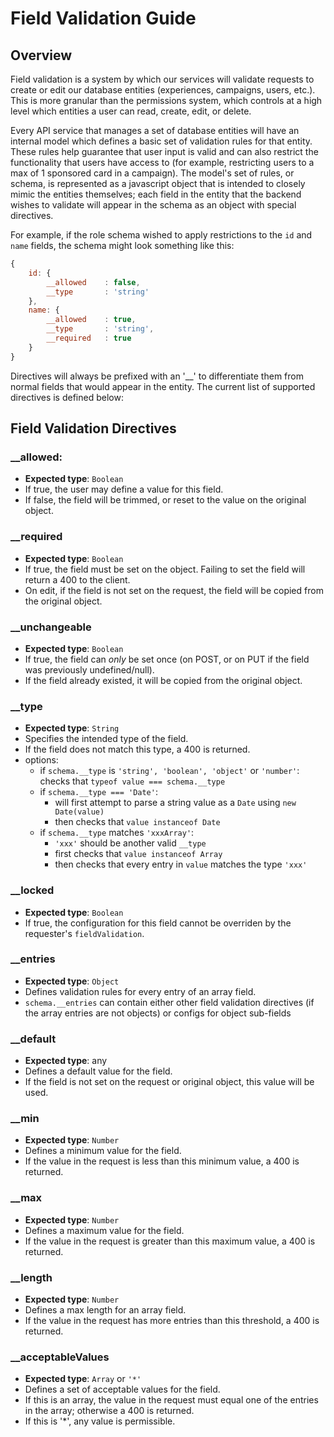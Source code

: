 Field Validation Guide
======================

## Overview
Field validation is a system by which our services will validate requests to create or edit our database entities (experiences, campaigns, users, etc.). This is more granular than the permissions system, which controls at a high level which entities a user can read, create, edit, or delete.

Every API service that manages a set of database entities will have an internal model which defines a basic set of validation rules for that entity. These rules help guarantee that user input is valid and can also restrict the functionality that users have access to (for example, restricting users to a max of 1 sponsored card in a campaign). The model's set of rules, or schema, is represented as a javascript object that is intended to closely mimic the entities themselves; each field in the entity that the backend wishes to validate will appear in the schema as an object with special directives.

For example, if the role schema wished to apply restrictions to the `id` and `name` fields, the schema might look something like this:
```javascript
{
    id: {
        __allowed    : false,
        __type       : 'string'
    },
    name: {
        __allowed    : true,
        __type       : 'string',
        __required   : true
    }
}
```

Directives will always be prefixed with an '__' to differentiate them from normal fields that would appear in the entity. The current list of supported directives is defined below:

## Field Validation Directives

### __allowed:
- **Expected type**: `Boolean`
- If true, the user may define a value for this field.
- If false, the field will be trimmed, or reset to the value on the original object.

### __required
- **Expected type**: `Boolean`
- If true, the field must be set on the object. Failing to set the field will return a 400 to the client.
- On edit, if the field is not set on the request, the field will be copied from the original object.

### __unchangeable
- **Expected type**: `Boolean`
- If true, the field can *only* be set once (on POST, or on PUT if the field was previously undefined/null).
- If the field already existed, it will be copied from the original object.

### __type
- **Expected type**: `String`
- Specifies the intended type of the field.
- If the field does not match this type, a 400 is returned.
- options:
    - if `schema.__type` is `'string', 'boolean', 'object'` or `'number'`: checks that `typeof value === schema.__type`
    - if `schema.__type === 'Date'`:
        - will first attempt to parse a string value as a `Date` using `new Date(value)`
        - then checks that `value instanceof Date`
    - if `schema.__type` matches `'xxxArray'`:
        - `'xxx'` should be another valid `__type`
        - first checks that `value instanceof Array`
        - then checks that every entry in `value` matches the type `'xxx'`

### __locked
- **Expected type**: `Boolean`
- If true, the configuration for this field cannot be overriden by the requester's `fieldValidation`.

### __entries
- **Expected type**: `Object`
- Defines validation rules for every entry of an array field.
- `schema.__entries` can contain either other field validation directives (if the array entries are not objects) or configs for object sub-fields

### __default
- **Expected type**: any
- Defines a default value for the field.
- If the field is not set on the request or original object, this value will be used.

### __min
- **Expected type**: `Number`
- Defines a minimum value for the field.
- If the value in the request is less than this minimum value, a 400 is returned.

### __max
- **Expected type**: `Number`
- Defines a maximum value for the field.
- If the value in the request is greater than this maximum value, a 400 is returned.

### __length
- **Expected type**: `Number`
- Defines a max length for an array field.
- If the value in the request has more entries than this threshold, a 400 is returned.

### __acceptableValues
- **Expected type**: `Array` or `'*'`
- Defines a set of acceptable values for the field.
- If this is an array, the value in the request must equal one of the entries in the array; otherwise a 400 is returned.
- If this is '*', any value is permissible.

